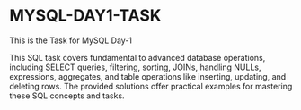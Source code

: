 # MYSQL-DAY1-TASK

This is the Task for MySQL Day-1

This SQL task covers fundamental to advanced database operations, including SELECT queries, filtering, sorting, JOINs, handling NULLs, expressions, aggregates, and table operations like inserting, updating, and deleting rows. The provided solutions offer practical examples for mastering these SQL concepts and tasks.

